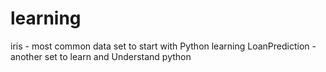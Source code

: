 # learning
iris - most common data set to start with Python learning
LoanPrediction - another set to learn and Understand python
